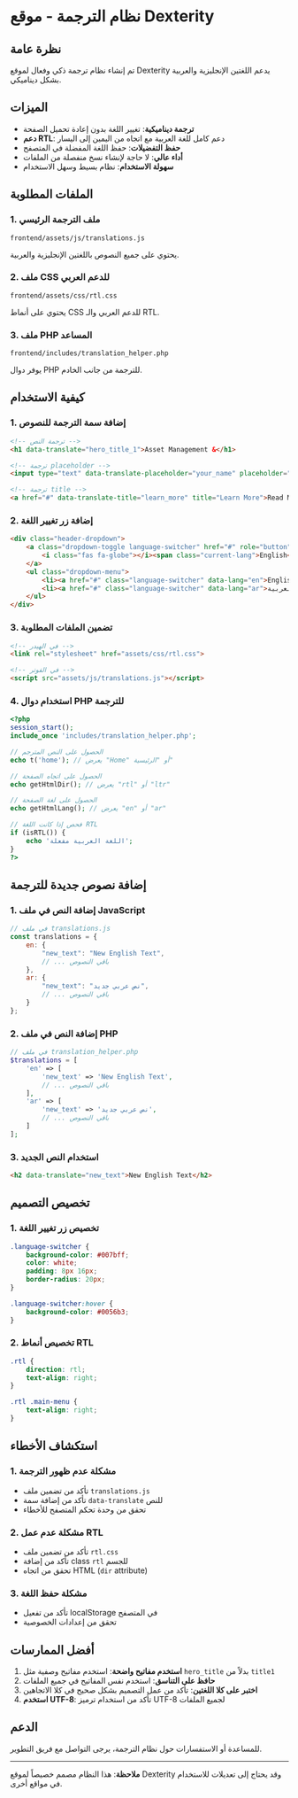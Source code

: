 # نظام الترجمة - موقع Dexterity

## نظرة عامة
تم إنشاء نظام ترجمة ذكي وفعال لموقع Dexterity يدعم اللغتين الإنجليزية والعربية بشكل ديناميكي.

## الميزات
- **ترجمة ديناميكية**: تغيير اللغة بدون إعادة تحميل الصفحة
- **دعم RTL**: دعم كامل للغة العربية مع اتجاه من اليمين إلى اليسار
- **حفظ التفضيلات**: حفظ اللغة المفضلة في المتصفح
- **أداء عالي**: لا حاجة لإنشاء نسخ منفصلة من الملفات
- **سهولة الاستخدام**: نظام بسيط وسهل الاستخدام

## الملفات المطلوبة

### 1. ملف الترجمة الرئيسي
```
frontend/assets/js/translations.js
```
يحتوي على جميع النصوص باللغتين الإنجليزية والعربية.

### 2. ملف CSS للدعم العربي
```
frontend/assets/css/rtl.css
```
يحتوي على أنماط CSS للدعم العربي والـ RTL.

### 3. ملف PHP المساعد
```
frontend/includes/translation_helper.php
```
يوفر دوال PHP للترجمة من جانب الخادم.

## كيفية الاستخدام

### 1. إضافة سمة الترجمة للنصوص
```html
<!-- ترجمة النص -->
<h1 data-translate="hero_title_1">Asset Management &</h1>

<!-- ترجمة placeholder -->
<input type="text" data-translate-placeholder="your_name" placeholder="Your Name">

<!-- ترجمة title -->
<a href="#" data-translate-title="learn_more" title="Learn More">Read More</a>
```

### 2. إضافة زر تغيير اللغة
```html
<div class="header-dropdown">
    <a class="dropdown-toggle language-switcher" href="#" role="button">
        <i class="fas fa-globe"></i><span class="current-lang">English</span>
    </a>
    <ul class="dropdown-menu">
        <li><a href="#" class="language-switcher" data-lang="en">English</a></li>
        <li><a href="#" class="language-switcher" data-lang="ar">العربية</a></li>
    </ul>
</div>
```

### 3. تضمين الملفات المطلوبة
```html
<!-- في الهيدر -->
<link rel="stylesheet" href="assets/css/rtl.css">

<!-- في الفوتر -->
<script src="assets/js/translations.js"></script>
```

### 4. استخدام دوال PHP للترجمة
```php
<?php
session_start();
include_once 'includes/translation_helper.php';

// الحصول على النص المترجم
echo t('home'); // يعرض "Home" أو "الرئيسية"

// الحصول على اتجاه الصفحة
echo getHtmlDir(); // يعرض "rtl" أو "ltr"

// الحصول على لغة الصفحة
echo getHtmlLang(); // يعرض "en" أو "ar"

// فحص إذا كانت اللغة RTL
if (isRTL()) {
    echo 'اللغة العربية مفعلة';
}
?>
```

## إضافة نصوص جديدة للترجمة

### 1. إضافة النص في ملف JavaScript
```javascript
// في ملف translations.js
const translations = {
    en: {
        "new_text": "New English Text",
        // ... باقي النصوص
    },
    ar: {
        "new_text": "نص عربي جديد",
        // ... باقي النصوص
    }
};
```

### 2. إضافة النص في ملف PHP
```php
// في ملف translation_helper.php
$translations = [
    'en' => [
        'new_text' => 'New English Text',
        // ... باقي النصوص
    ],
    'ar' => [
        'new_text' => 'نص عربي جديد',
        // ... باقي النصوص
    ]
];
```

### 3. استخدام النص الجديد
```html
<h2 data-translate="new_text">New English Text</h2>
```

## تخصيص التصميم

### 1. تخصيص زر تغيير اللغة
```css
.language-switcher {
    background-color: #007bff;
    color: white;
    padding: 8px 16px;
    border-radius: 20px;
}

.language-switcher:hover {
    background-color: #0056b3;
}
```

### 2. تخصيص أنماط RTL
```css
.rtl {
    direction: rtl;
    text-align: right;
}

.rtl .main-menu {
    text-align: right;
}
```

## استكشاف الأخطاء

### 1. مشكلة عدم ظهور الترجمة
- تأكد من تضمين ملف `translations.js`
- تأكد من إضافة سمة `data-translate` للنص
- تحقق من وحدة تحكم المتصفح للأخطاء

### 2. مشكلة عدم عمل RTL
- تأكد من تضمين ملف `rtl.css`
- تأكد من إضافة class `rtl` للجسم
- تحقق من اتجاه HTML (`dir` attribute)

### 3. مشكلة حفظ اللغة
- تأكد من تفعيل localStorage في المتصفح
- تحقق من إعدادات الخصوصية

## أفضل الممارسات

1. **استخدم مفاتيح واضحة**: استخدم مفاتيح وصفية مثل `hero_title` بدلاً من `title1`
2. **حافظ على التناسق**: استخدم نفس المفاتيح في جميع الملفات
3. **اختبر على كلا اللغتين**: تأكد من عمل التصميم بشكل صحيح في كلا الاتجاهين
4. **استخدم UTF-8**: تأكد من استخدام ترميز UTF-8 لجميع الملفات

## الدعم

للمساعدة أو الاستفسارات حول نظام الترجمة، يرجى التواصل مع فريق التطوير.

---

**ملاحظة**: هذا النظام مصمم خصيصاً لموقع Dexterity وقد يحتاج إلى تعديلات للاستخدام في مواقع أخرى.

